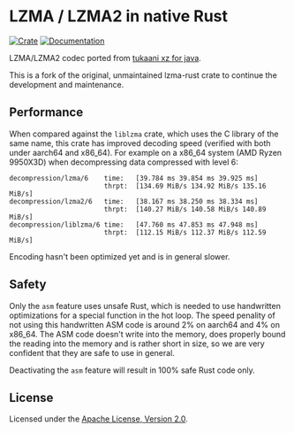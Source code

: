 # LZMA / LZMA2 in native Rust

[![Crate](https://img.shields.io/crates/v/lzma-rust2.svg)](https://crates.io/crates/lzma-rust2)
[![Documentation](https://docs.rs/lzma-rust2/badge.svg)](https://docs.rs/lzma-rust2)

LZMA/LZMA2 codec ported from [tukaani xz for java](https://tukaani.org/xz/java.html).

This is a fork of the original, unmaintained lzma-rust crate to continue the development and maintenance.

## Performance

When compared against the `liblzma` crate, which uses the C library of the same name, this crate has improved decoding
speed (verified with both under aarch64 and x86_64). For example on a x86_64 system (AMD Ryzen 9950X3D) when
decompressing data compressed with level 6:

```
decompression/lzma/6    time:   [39.784 ms 39.854 ms 39.925 ms]
                        thrpt:  [134.69 MiB/s 134.92 MiB/s 135.16 MiB/s]
decompression/lzma2/6   time:   [38.167 ms 38.250 ms 38.334 ms]
                        thrpt:  [140.27 MiB/s 140.58 MiB/s 140.89 MiB/s]
decompression/liblzma/6 time:   [47.760 ms 47.853 ms 47.948 ms]
                        thrpt:  [112.15 MiB/s 112.37 MiB/s 112.59 MiB/s]
```

Encoding hasn't been optimized yet and is in general slower.

## Safety

Only the `asm` feature uses unsafe Rust, which is needed to use handwritten optimizations for a special function in
the hot loop. The speed penality of not using this handwritten ASM code is around 2% on aarch64 and 4% on x86_64.
The ASM code doesn't write into the memory, does properly bound the reading into the memory and is rather short in size,
so we are very confident that they are safe to use in general.

Deactivating the `asm` feature will result in 100% safe Rust code only.

## License

Licensed under the [Apache License, Version 2.0](https://www.apache.org/licenses/LICENSE-2.0).
